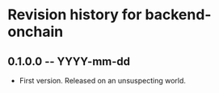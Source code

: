 # Revision history for backend-onchain

## 0.1.0.0 -- YYYY-mm-dd

* First version. Released on an unsuspecting world.
